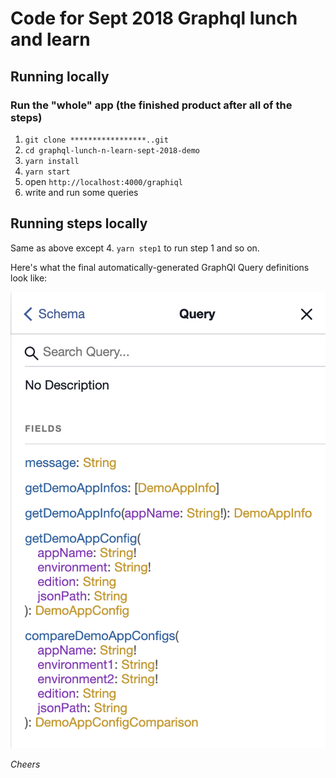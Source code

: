 # Code for Sept 2018 Graphql lunch and learn

## Running locally

### Run the "whole" app (the finished product after all of the steps)

1. ```git clone *****************..git```
2. ```cd graphql-lunch-n-learn-sept-2018-demo```
3. ```yarn install```
4. ```yarn start```
5. open ```http://localhost:4000/graphiql```
6. write and run some queries

## Running steps locally

Same as above except 4. ```yarn step1``` to run step 1 and so on.

Here's what the final automatically-generated GraphQl Query definitions look like:

![Final Graphql API](server-schema.png)


_Cheers_